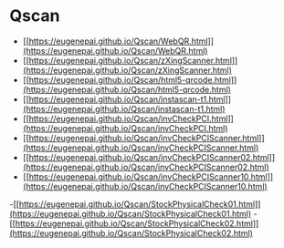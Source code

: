 # Qscan 
- [[https://eugenepai.github.io/Qscan/WebQR.html]](https://eugenepai.github.io/Qscan/WebQR.html)
- [[https://eugenepai.github.io/Qscan/zXingScanner.html]](https://eugenepai.github.io/Qscan/zXingScanner.html)
- [[https://eugenepai.github.io/Qscan/html5-qrcode.html]](https://eugenepai.github.io/Qscan/html5-qrcode.html)
- [[https://eugenepai.github.io/Qscan/instascan-t1.html]](https://eugenepai.github.io/Qscan/instascan-t1.html)
- [[https://eugenepai.github.io/Qscan/invCheckPCI.html]](https://eugenepai.github.io/Qscan/invCheckPCI.html)
- [[https://eugenepai.github.io/Qscan/invCheckPCIScanner.html]](https://eugenepai.github.io/Qscan/invCheckPCIScanner.html)
- [[https://eugenepai.github.io/Qscan/invCheckPCIScanner02.html]](https://eugenepai.github.io/Qscan/invCheckPCIScanner02.html)
- [[https://eugenepai.github.io/Qscan/invCheckPCIScanner10.html]](https://eugenepai.github.io/Qscan/invCheckPCIScanner10.html)


-[[https://eugenepai.github.io/Qscan/StockPhysicalCheck01.html]](https://eugenepai.github.io/Qscan/StockPhysicalCheck01.html)
-[[https://eugenepai.github.io/Qscan/StockPhysicalCheck02.html]](https://eugenepai.github.io/Qscan/StockPhysicalCheck02.html)
